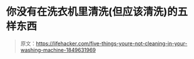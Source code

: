 # 你没有在洗衣机里清洗(但应该清洗)的五样东西

> 原文：<https://lifehacker.com/five-things-youre-not-cleaning-in-your-washing-machine-1849631969>